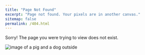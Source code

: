 ```yaml
---
title: "Page Not Found"
excerpt: "Page not found. Your pixels are in another canvas."
sitemap: false
permalink: /404.html
---
```


Sorry! The page you were trying to view does not exist.

![image of a pig and a dog outside](https://aadair3.github.io/images/404-pets.jpg)

<script type="text/javascript">
  var GOOG_FIXURL_LANG = 'en';
  var GOOG_FIXURL_SITE = '{{ site.url }}'
</script>
<script type="text/javascript"
  src="//linkhelp.clients.google.com/tbproxy/lh/wm/fixurl.js">
</script>
